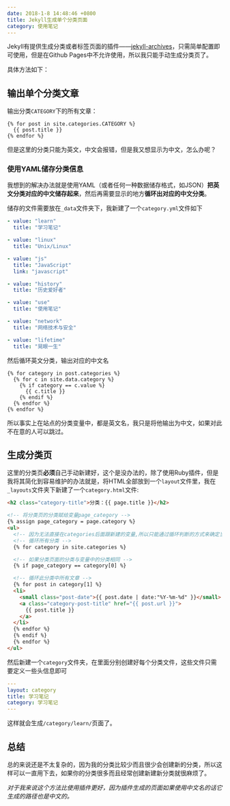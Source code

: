 ```yaml
---
date: 2018-1-8 14:48:46 +0800
title: Jekyll生成单个分类页面
category: 使用笔记
---
```


Jekyll有提供生成分类或者标签页面的插件——[jekyll-archives](https://github.com/jekyll/jekyll-archives)，只需简单配置即可使用，但是在Github Pages中不允许使用，所以我只能手动生成分类页了。

具体方法如下：



## 输出单个分类文章

输出分类`CATEGORY`下的所有文章：

```
{% for post in site.categories.CATEGORY %}
  {{ post.title }}
{% endfor %}
```

但是这里的分类只能为英文，中文会报错，但是我又想显示为中文，怎么办呢？

### 使用YAML储存分类信息

我想到的解决办法就是使用YAML（或者任何一种数据储存格式，如JSON）**把英文分类对应的中文储存起来**，然后再需要显示的地方**循环出对应的中文分类**。

储存的文件需要放在`_data`文件夹下，我新建了一个`category.yml`文件如下

```yml
- value: "learn"
  title: "学习笔记"

- value: "linux"
  title: "Unix/Linux"

- value: "js"
  title: "JavaScript"
  link: "javascript"

- value: "history"
  title: "历史爱好者"

- value: "use"
  title: "使用笔记"

- value: "network"
  title: "网络技术与安全"

- value: "lifetime"
  title: "晃眼一生"
```

然后循环英文分类，输出对应的中文名

```
{% for category in post.categories %}
  {% for c in site.data.category %}
    {% if category == c.value %}
      {{ c.title }}
    {% endif %}
  {% endfor %}
{% endfor %}
```

所以事实上在站点的分类变量中，都是英文名，我只是将他输出为中文，如果对此不在意的人可以跳过。

## 生成分类页

这里的分类页**必须**自己手动新建好，这个是没办法的，除了使用Ruby插件，但是我将其简化到容易维护的办法就是，将HTML全部放到一个`layout`文件里，我在`_layouts`文件夹下新建了一个`category.html`文件:

```html
<h2 class="category-title">分类：{{ page.title }}</h2>

<!-- 将分类页的分类赋给变量page_category -->
{% assign page_category = page.category %}
<ul>
  <!-- 因为无法直接在categories后面跟新建的变量,所以只能通过循环判断的方式来确定当前分类 -->
  <!-- 循环所有分类 -->
  {% for category in site.categories %}

  <!-- 如果分类页面的分类与变量中的分类相同 -->
  {% if page_category == category[0] %}

  <!-- 循环此分类中所有文章 -->
  {% for post in category[1] %}
  <li>
    <small class="post-date">{{ post.date | date:"%Y-%m-%d" }}</small>
    <a class="category-post-title" href="{{ post.url }}">
      {{ post.title }}
    </a>
  </li>
  {% endfor %}
  {% endif %}
  {% endfor %}
</ul>
```

然后新建一个`category`文件夹，在里面分别创建好每个分类文件，这些文件只需要定义一些头信息即可

```yml
---
layout: category
title: 学习笔记
category: 学习笔记
---
```

这样就会生成`/category/learn/`页面了。

## 总结

总的来说还是不太复杂的，因为我的分类比较少而且很少会创建新的分类，所以这样可以一直用下去，如果你的分类很多而且经常创建新建新分类就很麻烦了。

*对于我来说这个方法比使用插件更好，因为插件生成的页面如果使用中文名的话它生成的路径也是中文的。*
